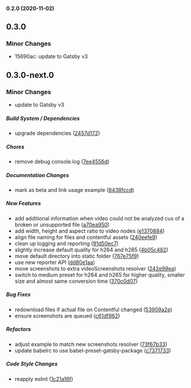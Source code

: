 #### 0.2.0 (2020-11-02)

## 0.3.0

### Minor Changes

- 15690ac: update to Gatsby v3

## 0.3.0-next.0

### Minor Changes

- update to Gatsby v3

##### Build System / Dependencies

- upgrade dependencies ([2457d172](https://github.com/gatsbyjs/gatsby/commit/2457d1722cf26404ac3db33068d202ff1f58df0d))

##### Chores

- remove debug console.log ([7ee4556d](https://github.com/gatsbyjs/gatsby/commit/7ee4556dda9c588896b2b6eb82c156948df95124))

##### Documentation Changes

- mark as beta and link usage example ([8438fccd](https://github.com/gatsbyjs/gatsby/commit/8438fccd67d95cc22550300a91614c380e4c715f))

##### New Features

- add additional information when video could not be analyzed cus of a broken or unsupported file ([a70ea950](https://github.com/gatsbyjs/gatsby/commit/a70ea950f93e5c26a656c6e95f1ef4a381b2d6d0))
- add width, height and aspect ratio to video nodes ([e1370884](https://github.com/gatsbyjs/gatsby/commit/e1370884e875335751eedb697e3eeb5f949ea301))
- align file naming for files and contentful assets ([240eefe9](https://github.com/gatsbyjs/gatsby/commit/240eefe9213ce818e55c26ef88f1324239527482))
- clean up logging and reporting ([91d50ec7](https://github.com/gatsbyjs/gatsby/commit/91d50ec7df9698b80e789e6be167e635a8265167))
- slightly increase default quality for h264 and h265 ([4b05c482](https://github.com/gatsbyjs/gatsby/commit/4b05c4821506defebc9ebd826f5c59324bbdeb63))
- move default directory into static folder ([767e75f9](https://github.com/gatsbyjs/gatsby/commit/767e75f9fd27bbfb348a543117f374a862d676c6))
- use new reporter API ([dd80e1aa](https://github.com/gatsbyjs/gatsby/commit/dd80e1aa50419edf9ff48f8b54e06fbdc3edf38f))
- move screenshots to extra videoScreenshots resolver ([242e99ea](https://github.com/gatsbyjs/gatsby/commit/242e99ea6956b44e782ac24ed9873b3a4542b582))
- switch to medium preset for h264 and h265 for higher quality, smaller size and almost same conversion time ([370c0d07](https://github.com/gatsbyjs/gatsby/commit/370c0d07e2ec546260a6058dfba7a2de4d7bbbe9))

##### Bug Fixes

- redownload files if actual file on Contentful changed ([53909a2e](https://github.com/gatsbyjs/gatsby/commit/53909a2e57fe6055583a15e7e5e8e1aaca8788f6))
- ensure screenshots are queued ([c61df862](https://github.com/gatsbyjs/gatsby/commit/c61df8623f16e94e7f28c9f5fc0a43b80f0da16c))

##### Refactors

- adjust example to match new screenshots resolver ([73f67b33](https://github.com/gatsbyjs/gatsby/commit/73f67b33b5fbb984fd605f41649a3b4a3da6640b))
- update babelrc to use babel-preset-gatsby-package ([c7371733](https://github.com/gatsbyjs/gatsby/commit/c73717330f8f214166ddfcec4b319805683b866f))

##### Code Style Changes

- reapply eslint ([1c21a16f](https://github.com/gatsbyjs/gatsby/commit/1c21a16f5de8e092a795a2bdb1f4bba0e0b00cca))
